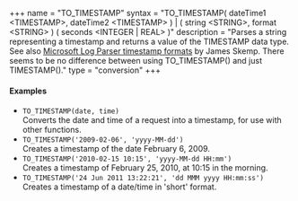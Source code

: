 +++
name = "TO_TIMESTAMP"
syntax = "TO_TIMESTAMP( dateTime1 &lt;TIMESTAMP&gt;, dateTime2 &lt;TIMESTAMP&gt; ) | ( string &lt;STRING&gt;, format &lt;STRING&gt; ) ( seconds &lt;INTEGER | REAL&gt; )"
description = "Parses a string representing a timestamp and returns a value of the TIMESTAMP data type. See also <a href="http://strivinglife.com/words/post/Microsoft-Log-Parser-timestamp-formats.aspx">Microsoft Log Parser timestamp formats</a> by James Skemp. There seems to be no difference between using TO_TIMESTAMP() and just TIMESTAMP()."
type = "conversion"
+++

#### Examples
- `TO_TIMESTAMP(date, time)`  
  Converts the date and time of a request into a timestamp, for use with other functions.
- `TO_TIMESTAMP('2009-02-06', 'yyyy-MM-dd')`  
  Creates a timestamp of the date February 6, 2009.
- `TO_TIMESTAMP('2010-02-15 10:15', 'yyyy-MM-dd HH:mm')`  
  Creates a timestamp of February 25, 2010, at 10:15 in the morning.
- `TO_TIMESTAMP('24 Jun 2011 13:22:21', 'dd MMM yyyy HH:mm:ss')`  
  Creates a timestamp of a date/time in 'short' format.

